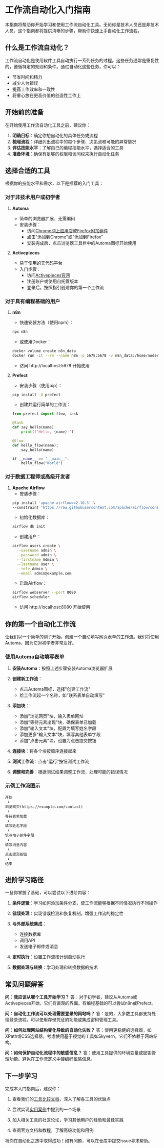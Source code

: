 # 工作流自动化入门指南

本指南将帮助你开始学习和使用工作流自动化工具。无论你是技术人员还是非技术人员，这个指南都将提供清晰的步骤，帮助你快速上手自动化工作流程。

## 什么是工作流自动化？

工作流自动化是使用软件工具自动执行一系列任务的过程。这些任务通常是重复性的，遵循特定的规则和条件。通过自动化这些任务，你可以：

- 节省时间和精力
- 减少人为错误
- 提高工作效率和一致性
- 将重心放在更高价值的创造性工作上

## 开始前的准备

在开始使用工作流自动化工具之前，建议你：

1. **明确目标**：确定你想自动化的具体任务或流程
2. **梳理流程**：详细列出流程中的每个步骤、决策点和可能的异常情况
3. **评估技能水平**：了解自己的编程技能水平，选择适合的工具
4. **准备环境**：确保有足够的权限和访问权来执行自动化任务

## 选择合适的工具

根据你的技能水平和需求，以下是推荐的入门工具：

### 对于非技术用户或初学者

1. **Automa**
   - 简单的浏览器扩展，无需编码
   - 安装步骤：
     - 访问[Chrome网上应用店](https://chrome.google.com/webstore/detail/automa/infppggnoaenmfagbfknfkancpbljcca)或[Firefox附加组件](https://addons.mozilla.org/en-US/firefox/addon/automa/)
     - 点击"添加到Chrome"或"添加到Firefox"
     - 安装完成后，点击浏览器工具栏中的Automa图标开始使用

2. **Activepieces**
   - 易于使用的无代码平台
   - 入门步骤：
     - 访问[Activepieces官网](https://www.activepieces.com)
     - 注册账户或使用自托管版本
     - 登录后，按照指引创建你的第一个工作流

### 对于具有编程基础的用户

1. **n8n**
   - 快速安装方法（使用npm）：
   ```bash
   npx n8n
   ```
   - 或使用Docker：
   ```bash
   docker volume create n8n_data
   docker run -it --rm --name n8n -p 5678:5678 -v n8n_data:/home/node/.n8n docker.n8n.io/n8nio/n8n
   ```
   - 访问 http://localhost:5678 开始使用

2. **Prefect**
   - 安装步骤（使用pip）：
   ```bash
   pip install -U prefect
   ```
   - 创建并运行简单的工作流：
   ```python
   from prefect import flow, task
   
   @task
   def say_hello(name):
       print(f"Hello, {name}!")
   
   @flow
   def hello_flow(name):
       say_hello(name)
   
   if __name__ == "__main__":
       hello_flow("World")
   ```

### 对于数据工程师或高级开发者

1. **Apache Airflow**
   - 安装步骤：
   ```bash
   pip install 'apache-airflow==2.10.5' \
   --constraint "https://raw.githubusercontent.com/apache/airflow/constraints-2.10.5/constraints-3.9.txt"
   ```
   - 初始化数据库：
   ```bash
   airflow db init
   ```
   - 创建用户：
   ```bash
   airflow users create \
     --username admin \
     --password admin \
     --firstname Admin \
     --lastname User \
     --role Admin \
     --email admin@example.com
   ```
   - 启动Airflow：
   ```bash
   airflow webserver --port 8080
   airflow scheduler
   ```
   - 访问 http://localhost:8080 开始使用

## 你的第一个自动化工作流

让我们以一个简单的例子开始，创建一个自动填写网页表单的工作流。我们将使用Automa，因为它对初学者非常友好。

### 使用Automa自动填写表单

1. **安装Automa**：按照上述步骤安装Automa浏览器扩展

2. **创建新工作流**：
   - 点击Automa图标，选择"创建工作流"
   - 给工作流起一个名称，如"联系表单自动填写"

3. **添加块**：
   - 添加"浏览网页"块，输入表单网址
   - 添加"等待元素出现"块，确保表单已加载
   - 添加"输入文本"块，配置为填写姓名字段
   - 添加更多"输入文本"块，填写其他表单字段
   - 添加"点击元素"块，设置为点击提交按钮

4. **连接块**：将各个块按顺序连接起来

5. **测试工作流**：点击"运行"按钮测试工作流

6. **调整和完善**：根据测试结果调整工作流，处理可能的错误情况

### 示例工作流图示

```
开始
 ↓
浏览网页(https://example.com/contact)
 ↓
等待表单加载
 ↓
填写姓名字段
 ↓
填写电子邮件字段
 ↓
填写消息内容
 ↓
点击提交按钮
 ↓
结束
```

## 进阶学习路径

一旦你掌握了基础，可以尝试以下进阶内容：

1. **条件逻辑**：学习如何添加条件分支，使工作流能够根据不同情况执行不同操作

2. **错误处理**：实现错误检测和恢复机制，增强工作流的稳定性

3. **与外部系统集成**：
   - 连接数据库
   - 调用API
   - 发送电子邮件或消息

4. **定时执行**：设置工作流按计划自动执行

5. **数据处理与转换**：学习处理和转换数据的技术

## 常见问题解答

**问：我应该从哪个工具开始学习？**
答：对于初学者，建议从Automa或Activepieces开始，它们有直观的界面。有编程基础的可以尝试n8n或Prefect。

**问：自动化工作流可以处理需要登录的网站吗？**
答：是的，大多数工具都支持处理登录流程。可以使用存储凭证的功能或集成密码管理工具。

**问：如何处理网站结构变化导致的自动化失败？**
答：使用更稳健的选择器，如XPath或CSS选择器。考虑使用基于视觉的工具如Skyvern，它们不依赖于网站结构。

**问：如何保护自动化流程中的敏感信息？**
答：使用工具提供的环境变量或密钥管理功能。避免在工作流定义中硬编码敏感信息。

## 下一步学习

完成本入门指南后，建议你：

1. 查看我们的[工具比较文档](../tool_comparison.md)，深入了解各工具的优缺点

2. 尝试实现[实用案例](../README.md#实用案例)中提到的一个场景

3. 加入相关工具的社区论坛，学习其他用户的经验和最佳实践

4. 查阅官方文档和教程，了解高级功能和用例

祝你在自动化之旅中取得成功！如有问题，可以在仓库中提交issue寻求帮助。